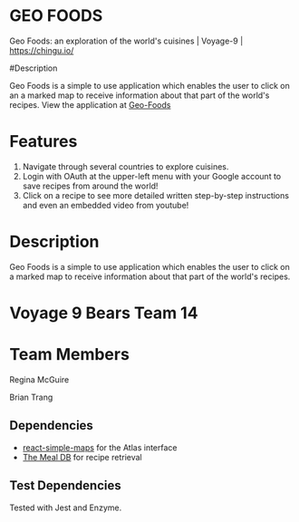 
# GEO FOODS

Geo Foods: an exploration of the world's cuisines | Voyage-9 | https://chingu.io/


#Description

Geo Foods is a simple to use application which enables the user to click on an a marked map to receive information about that part of the world's recipes. View the application at <a href="https://www.geofoods.world">Geo-Foods</a> 


<h1>Features</h1>


1. Navigate through several countries to explore cuisines.
2. Login with OAuth at the upper-left menu with your Google account to save recipes from around the world!
3. Click on a recipe to see more detailed written step-by-step instructions and even an embedded video from youtube!

# Description

Geo Foods is a simple to use application which enables the user to click on a marked map to receive information about that part of the world's recipes.

# Voyage 9 Bears Team 14


# Team Members

Regina McGuire 

Brian Trang

<h2> Dependencies </h2>
<ul>
  <li><a href="https://www.react-simple-maps.io/">react-simple-maps</a> for the Atlas interface</li>
  <li> <a href="https://www.themealdb.com">The Meal DB</a> for recipe retrieval</li>
</ul>
<h2> Test Dependencies </h2>

Tested with Jest and Enzyme.
